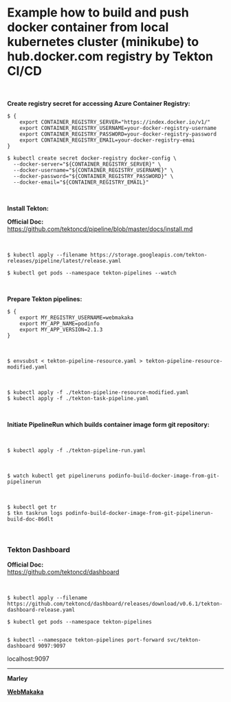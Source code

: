 # Example how to build and push docker container from local kubernetes cluster (minikube) to hub.docker.com registry by Tekton CI/CD


<br/>

**Create registry secret for accessing Azure Container Registry:**


```
$ {
    export CONTAINER_REGISTRY_SERVER="https://index.docker.io/v1/"
    export CONTAINER_REGISTRY_USERNAME=your-docker-registry-username
    export CONTAINER_REGISTRY_PASSWORD=your-docker-registry-password
    export CONTAINER_REGISTRY_EMAIL=your-docker-registry-emai
}
```

```
$ kubectl create secret docker-registry docker-config \
  --docker-server="${CONTAINER_REGISTRY_SERVER}" \
  --docker-username="${CONTAINER_REGISTRY_USERNAME}" \
  --docker-password="${CONTAINER_REGISTRY_PASSWORD}" \
  --docker-email="${CONTAINER_REGISTRY_EMAIL}"
```

<br/>

**Install Tekton:**

**Official Doc:**  
https://github.com/tektoncd/pipeline/blob/master/docs/install.md


<br/>

    $ kubectl apply --filename https://storage.googleapis.com/tekton-releases/pipeline/latest/release.yaml

    $ kubectl get pods --namespace tekton-pipelines --watch


<br/>

**Prepare Tekton pipelines:**

    $ {
        export MY_REGISTRY_USERNAME=webmakaka
        export MY_APP_NAME=podinfo
        export MY_APP_VERSION=2.1.3
    }

<br/>

    $ envsubst < tekton-pipeline-resource.yaml > tekton-pipeline-resource-modified.yaml

<br/>

    $ kubectl apply -f ./tekton-pipeline-resource-modified.yaml
    $ kubectl apply -f ./tekton-task-pipeline.yaml 

<br/>

**Initiate PipelineRun which builds container image form git repository:**

<br/>

    $ kubectl apply -f ./tekton-pipeline-run.yaml 

<br/>

    $ watch kubectl get pipelineruns podinfo-build-docker-image-from-git-pipelinerun

<br/>

    $ kubectl get tr
    $ tkn taskrun logs podinfo-build-docker-image-from-git-pipelinerun-build-doc-86dlt

<br/>

### Tekton Dashboard

**Official Doc:**  
https://github.com/tektoncd/dashboard


<br/>

    $ kubectl apply --filename https://github.com/tektoncd/dashboard/releases/download/v0.6.1/tekton-dashboard-release.yaml

    $ kubectl get pods --namespace tekton-pipelines


    $ kubectl --namespace tekton-pipelines port-forward svc/tekton-dashboard 9097:9097


localhost:9097

---

<strong>Marley</strong>

<a href="https://webmakaka.com"><strong>WebMakaka</strong></a>
